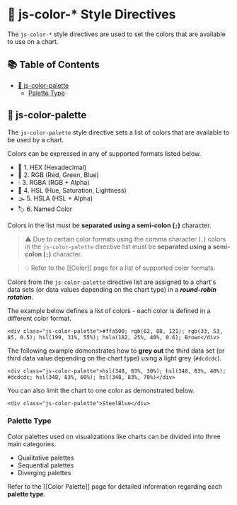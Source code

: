 # 🎨 js-color-* Style Directives

The `js-color-*` style directives are used to set the colors that are available to use on a chart.

## 📚 Table of Contents

 - [🎨 js-color-palette](#-js-color-palette)
   - [Palette Type](#palette-type)

## 🎨 js-color-palette

The `js-color-palette` style directive sets a list of colors that are available to be used by a chart.

Colors can be expressed in any of supported formats listed below.

 - 🎯 1. HEX (Hexadecimal)
 - 🌈 2. RGB (Red, Green, Blue)
 - 💧 3. RGBA (RGB + Alpha)
 - 🎨 4. HSL (Hue, Saturation, Lightness)
 - 🌫️ 5. HSLA (HSL + Alpha)
 - 🏷️ 6. Named Color

Colors in the list must be **separated using a semi-colon (`;`)** character.

> ⚠️ Due to certain color formats using the comma character (`,`) colors in the `js-color-palette` directive list must be **separated using a semi-colon (`;`)** character.

> 💡 Refer to the [[Color]] page for a list of supported color formats.

Colors from the `js-color-palette` directive list are assigned to a chart's data sets (or data values depending on the chart type) in a ***round-robin rotation***.

The example below defines a list of colors - each color is defined in a different color format.

```
<div class="js-color-palette">#ffa500; rgb(62, 88, 121); rgb(33, 53, 85, 0.5); hsl(199, 31%, 55%); hsla(182, 25%, 40%, 0.6); Brown</div>
```

The following example domonstrates how to **grey out** the third data set (or third data value depending on the chart type) using a light grey (`#dcdcdc`).

```
<div class="js-color-palette">hsl(348, 83%, 30%); hsl(348, 83%, 40%); #dcdcdc; hsl(348, 83%, 60%); hsl(348, 83%, 70%)</div>
```

You can also limit the chart to one color as demonstrated below.

```
<div class="js-color-palette">SteelBlue</div>
```

### Palette Type

Color palettes used on visualizations like charts can be divided into three main categories.

 - Qualitative palettes
 - Sequential palettes
 - Diverging palettes

Refer to the [[Color Palette]] page for detailed information regarding each **palette type**.